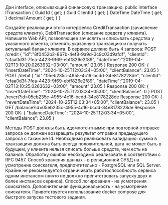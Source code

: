 Дан interface, описывающий финансовую транзакцию:
public interface ITransaction
{
 Guid Id { get; }
 Guid ClientId { get; }
 DateTime DateTime { get; }
 decimal Amount { get; }
}

Создайте реализации этого интерфейса CreditTransaction (зачисление средств клиенту), DebitTransaction
(списание средств у клиента). Напишите Web API, позволяющее зачислять и списывать средства у
указанного клиента, отменять указанную транзакцию и получать актуальный баланс клиента. В сервисе
должно быть 4 запроса:
POST /credit
{
 "id":"8f0452b2-867b-4ef8-9a9d-3c9c03d9afdf",
 "clientId": "cfaa0d3f-7fea-4423-9f69-ebff826e2f89",
 "dateTime":"2019-04-02T13:10:20.0263632+03:00",
 "amount":23.05
}
Response 200 OK:
{
 "insertDateTime": "2024-10-25T12:03:34+05:00",
 "clientBalance": 23.05
}
POST /debit
{
 "id":"05eb235c-4955-4c16-bcdd-34e8178228de",
 "clientId": "cfaa0d3f-7fea-4423-9f69-ebff826e2f89",
 "dateTime":"2019-04-02T13:10:25.0263632+03:00",
 "amount":23.05
}
Response 200 OK:
{
 "insertDateTime": "2024-10-25T12:03:34+05:00",
 "clientBalance": 0
}
POST /revert?id=05eb235c-4955-4c16-bcdd-34e8178228de
Response 200 OK:
{
 "revertDateTime": "2024-10-25T12:03:34+05:00",
 "clientBalance": 23.05
}
GET /balance?id=05eb235c-4955-4c16-bcdd-34e8178228de
Response 200 OK:
{
 "balanceDateTime": "2024-10-25T12:03:34+05:00",
 "clientBalance": 23.05
}

Методы POST должны быть идемпотентными: при повторной отправке запроса он должен
возвращать результат отправки предыдущего запроса с таким же Id.
Необходимо реализовать валидацию: сумма в транзакциях должна быть всегда положительной,
дата не может быть в будущем, у клиента нельзя списать больше средств, чем есть на балансе.
Обработку ошибок необходимо реализовать в соответствии с RFC 9457.
Способ хранения данных - в реляционной СУБД на усмотрение соискателя, предпочтительно -
PostgreSQL или SQL Server.
Крайне не рекомендуется ограничивать работоспособность сервиса одним инстансом (ничто не
должно препятствовать запуску двух и более инстансов сервиса).
Способ логирования - на усмотрения соискателя.
Дополнительная функциональность - на усмотрение соискателя.
Приветствуется использование docker compose для быстрого запуска тестового задания.
